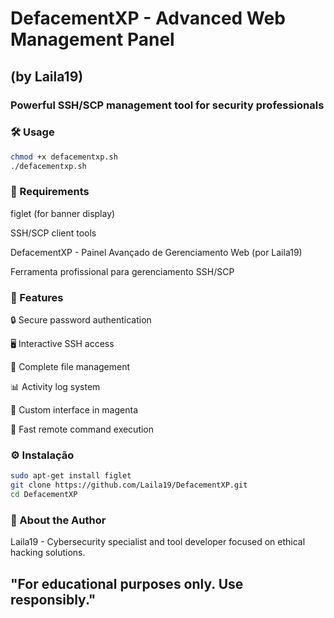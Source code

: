 # DefacementXP - Advanced Web Management Panel
## (by Laila19)

### Powerful SSH/SCP management tool for security professionals

### 🛠️ Usage
```bash
chmod +x defacementxp.sh
./defacementxp.sh
```
### 📌 Requirements
figlet (for banner display)

SSH/SCP client tools

DefacementXP - Painel Avançado de Gerenciamento Web
(por Laila19)

Ferramenta profissional para gerenciamento SSH/SCP

### 🔹 Features

🔒 Secure password authentication

🖥️ Interactive SSH access

📁 Complete file management

📊 Activity log system

🎨 Custom interface in magenta

🚀 Fast remote command execution

### ⚙️ Instalação
```bash
sudo apt-get install figlet
git clone https://github.com/Laila19/DefacementXP.git
cd DefacementXP
```
### 📜 About the Author
Laila19 - Cybersecurity specialist and tool developer focused on ethical hacking solutions.

## "For educational purposes only. Use responsibly."
